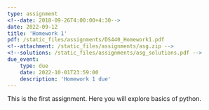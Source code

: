 ```yaml
---
type: assignment
<!--date: 2018-09-26T4:00:00+4:30-->
date: 2022-09-12
title: 'Homework 1'
pdf: /static_files/assignments/DS440_Homework1.pdf
<!--attachment: /static_files/assignments/asg.zip -->
<!--solutions: /static_files/assignments/asg_solutions.pdf -->
due_event: 
    type: due
    date: 2022-10-01T23:59:00
    description: 'Homework 1 due'
---
```

This is the first assignment. Here you will explore basics of python.

